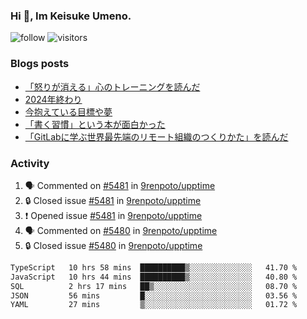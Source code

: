 ### Hi 👋, Im Keisuke Umeno.

<!--
**9renpoto/9renpoto** is a ✨ _special_ ✨ repository because its `README.md` (this file) appears on your GitHub profile.

Here are some ideas to get you started:

- 🔭 I’m currently working on ...
- 🌱 I’m currently learning ...
- 👯 I’m looking to collaborate on ...
- 🤔 I’m looking for help with ...
- 💬 Ask me about ...
- 📫 How to reach me: ...
- 😄 Pronouns: ...
- ⚡ Fun fact: ...
-->

![follow](https://img.shields.io/github/followers/9renpoto?label=Follow&style=social)
![visitors](https://komarev.com/ghpvc/?username=9renpoto&label=Profile%20views&color=0e75b6&style=flat)

### Blogs posts

<!-- BLOG-POST-LIST:START -->
- [「怒りが消える」心のトレーニングを読んだ](https://9renpoto.win/entry/2025/02/01/anger-management)
- [2024年終わり](https://9renpoto.win/entry/2024/12/31/2024-end)
- [今抱えている目標や夢](https://9renpoto.win/entry/2024/12/02/objective)
- [「書く習慣」という本が面白かった](https://9renpoto.win/entry/2024/11/11/leave_a_feeling_sad)
- [「GitLabに学ぶ世界最先端のリモート組織のつくりかた」を読んだ](https://9renpoto.win/entry/2024/09/10/remote_organization)
<!-- BLOG-POST-LIST:END -->

### Activity

<!--START_SECTION:activity-->
1. 🗣 Commented on [#5481](https://github.com/9renpoto/upptime/issues/5481#issuecomment-2666239384) in [9renpoto/upptime](https://github.com/9renpoto/upptime)
2. 🔒 Closed issue [#5481](https://github.com/9renpoto/upptime/issues/5481) in [9renpoto/upptime](https://github.com/9renpoto/upptime)
3. ❗ Opened issue [#5481](https://github.com/9renpoto/upptime/issues/5481) in [9renpoto/upptime](https://github.com/9renpoto/upptime)
4. 🗣 Commented on [#5480](https://github.com/9renpoto/upptime/issues/5480#issuecomment-2665133150) in [9renpoto/upptime](https://github.com/9renpoto/upptime)
5. 🔒 Closed issue [#5480](https://github.com/9renpoto/upptime/issues/5480) in [9renpoto/upptime](https://github.com/9renpoto/upptime)
<!--END_SECTION:activity-->

<!--START_SECTION:waka-->

```txt
TypeScript   10 hrs 58 mins  ██████████▒░░░░░░░░░░░░░░   41.70 %
JavaScript   10 hrs 44 mins  ██████████▒░░░░░░░░░░░░░░   40.80 %
SQL          2 hrs 17 mins   ██▒░░░░░░░░░░░░░░░░░░░░░░   08.70 %
JSON         56 mins         █░░░░░░░░░░░░░░░░░░░░░░░░   03.56 %
YAML         27 mins         ▒░░░░░░░░░░░░░░░░░░░░░░░░   01.72 %
```

<!--END_SECTION:waka-->
